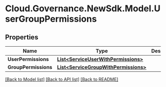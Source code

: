 # Cloud.Governance.NewSdk.Model.UserGroupPermissions
## Properties

Name | Type | Description | Notes
------------ | ------------- | ------------- | -------------
**UserPermissions** | [**List&lt;ServiceUserWithPermissions&gt;**](ServiceUserWithPermissions.md) |  | [optional] 
**GroupPermissions** | [**List&lt;ServiceGroupWithPermissions&gt;**](ServiceGroupWithPermissions.md) |  | [optional] 

[[Back to Model list]](../README.md#documentation-for-models) [[Back to API list]](../README.md#documentation-for-api-endpoints) [[Back to README]](../README.md)

